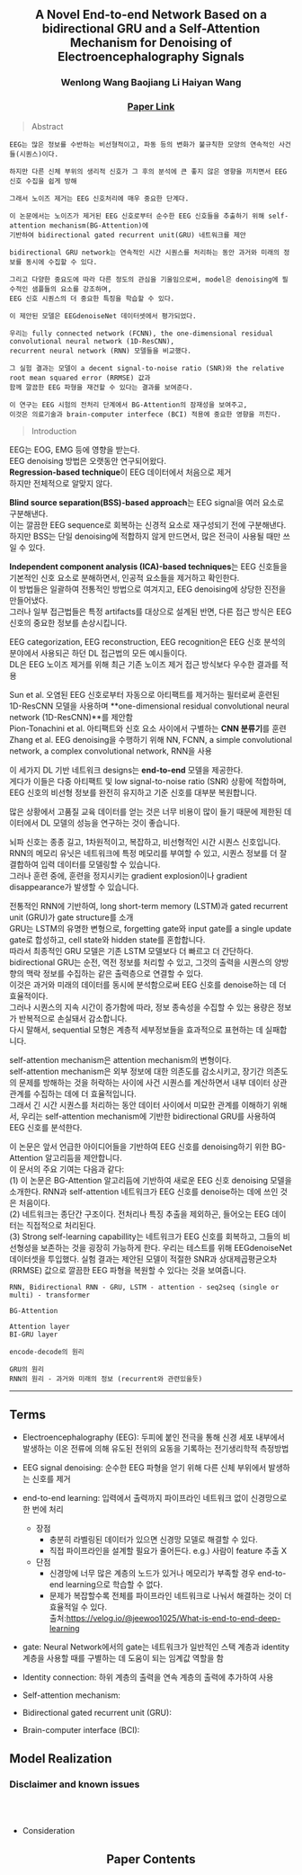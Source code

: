 <div align = "center">

<h2> A Novel End-to-end Network Based on a bidirectional GRU and a
Self-Attention Mechanism for Denoising of Electroencephalography
Signals </h2>

<h3> Wenlong Wang    Baojiang Li    Haiyan Wang </h3>
  
### [Paper Link](https://www.sciencedirect.com/science/article/abs/pii/S0306452222005073)

</div>

> Abstract

```
EEG는 많은 정보를 수반하는 비선형적이고, 파동 등의 변화가 불규칙한 모양의 연속적인 사건들(시퀀스)이다. 

하지만 다른 신체 부위의 생리적 신호가 그 후의 분석에 큰 좋지 않은 영향을 끼치면서 EEG 신호 수집을 쉽게 방해

그래서 노이즈 제거는 EEG 신호처리에 매우 중요한 단계다.

이 논문에서는 노이즈가 제거된 EEG 신호로부터 순수한 EEG 신호들을 추출하기 위해 self-attention mechanism(BG-Attention)에
기반하여 bidirectional gated recurrent unit(GRU) 네트워크를 제안

bidirectional GRU network는 연속적인 시간 시퀀스를 처리하는 동안 과거와 미래의 정보를 동시에 수집할 수 있다.

그리고 다양한 중요도에 따라 다른 정도의 관심을 기울임으로써, model은 denoising에 필수적인 샘플들의 요소를 강조하며,
EEG 신호 시퀀스의 더 중요한 특징을 학습할 수 있다.

이 제안된 모델은 EEGdenoiseNet 데이터셋에서 평가되었다.

우리는 fully connected network (FCNN), the one-dimensional residual convolutional neural network (1D-ResCNN),
recurrent neural network (RNN) 모델들을 비교했다.

그 실험 결과는 모델이 a decent signal-to-noise ratio (SNR)와 the relative root mean squared error (RRMSE) 값과
함께 깔끔한 EEG 파형을 재건할 수 있다는 결과를 보여준다.

이 연구는 EEG 시험의 전처리 단계에서 BG-Attention의 잠재성을 보여주고,
이것은 의료기술과 brain-computer interfece (BCI) 적용에 중요한 영향을 끼친다.
```

> Introduction

EEG는 EOG, EMG 등에 영향을 받는다. <br>
EEG denoising 방법은 오랫동안 연구되어왔다. <br>
**Regression-based technique**이 EEG 데이터에서 처음으로 제거 <br>
하지만 전체적으로 알맞지 않다.

**Blind source separation(BSS)-based approach**는 EEG signal을 여러 요소로 구분해낸다. <br>
이는 깔끔한 EEG sequence로 회복하는 신경적 요소로 재구성되기 전에 구분해낸다. <br>
하지만 BSS는 단일 denoising에 적합하지 않게 만드면서, 많은 전극이 사용될 때만 쓰일 수 있다.

**Independent component analysis (ICA)-based techniques**는 EEG 신호들을 기본적인 신호 요소로 분해하면서, 인공적 요소들을 제거하고 확인한다. <br>
이 방법들은 일괄하여 전통적인 방법으로 여겨지고, EEG denoising에 상당한 진전을 만들어냈다. <br>
그러나 일부 접근법들은 특정 artifacts를 대상으로 설계된 반면, 다른 접근 방식은 EEG 신호의 중요한 정보를 손상시킵니다.

EEG categorization, EEG reconstruction, EEG recognition은 EEG 신호 분석의 분야에서 사용되곤 하던 DL 접근법의 모든 예시들이다. <br>
DL은 EEG 노이즈 제거를 위해 최근 기존 노이즈 제거 접근 방식보다 우수한 결과를 적용

Sun et al. 오염된 EEG 신호로부터 자동으로 아티팩트를 제거하는 필터로써 훈련된 1D-ResCNN 모델을 사용하며 **one-dimensional residual convolutional neural network (1D-ResCNN)**를 제안함 <br>
Pion-Tonachini et al. 아티팩트와 신호 요소 사이에서 구별하는 **CNN 분류기**를 훈련 <br>
Zhang et al. EEG denoising을 수행하기 위해 NN, FCNN, a simple convolutional network, a complex convolutional network, RNN을 사용

이 세가지 DL 기반 네트워크 designs는 **end-to-end** 모델을 제공한다. <br>
게다가 이들은 다중 아티팩트 및 low signal-to-noise ratio (SNR) 상황에 적합하며, EEG 신호의 비선형 정보를 완전히 유지하고 기준 신호를 대부분 복원합니다.

많은 상황에서 고품질 교육 데이터를 얻는 것은 너무 비용이 많이 들기 때문에 제한된 데이터에서 DL 모델의 성능을 연구하는 것이 좋습니다.

뇌파 신호는 종종 길고, 1차원적이고, 복잡하고, 비선형적인 시간 시퀀스 신호입니다. <br>
RNN의 메모리 유닛은 네트워크에 특정 메모리를 부여할 수 있고, 시퀀스 정보를 더 잘 결합하여 입력 데이터를 모델링할 수 있습니다. <br>
그러나 훈련 중에, 훈련을 정지시키는 gradient explosion이나 gradient disappearance가 발생할 수 있습니다.

전통적인 RNN에 기반하여, long short-term memory (LSTM)과 gated recurrent unit (GRU)가 gate structure를 소개 <br>
GRU는 LSTM의 유명한 변형으로, forgetting gate와 input gate를 a single update gate로 합성하고, cell state와 hidden state를 혼합합니다. <br>
따라서 최종적인 GRU 모델은 기존 LSTM 모델보다 더 빠르고 더 간단하다. <br>
bidirectional GRU는 순전, 역전 정보를 처리할 수 있고, 그것의 출력을 시퀀스의 양방향의 맥락 정보를 수집하는 같은 출력층으로 연결할 수 있다. <br>
이것은 과거와 미래의 데이터를 동시에 분석함으로써 EEG 신호를 denoise하는 데 더 효율적이다. <br>
그러나 시퀀스의 지속 시간이 증가함에 따라, 정보 종속성을 수집할 수 있는 용량은 정보가 반복적으로 손실돼서 감소합니다. <br>
다시 말해서, sequential 모형은 계층적 세부정보들을 효과적으로 표현하는 데 실패합니다.

self-attention mechanism은 attention mechanism의 변형이다. <br>
self-attention mechanism은 외부 정보에 대한 의존도를 감소시키고, 장기간 의존도의 문제를 방해하는 것을 허락하는 사이에 사건 시퀀스를 계산하면서 내부 데이터 상관관계를 수집하는 데에 더 효율적입니다. <br>
그래서 긴 시간 시퀀스를 처리하는 동안 데이터 사이에서 미묘한 관계를 이해하기 위해서, 우리는 self-attention mechanism에 기반한 bidirectional GRU를 사용하여 EEG 신호를 분석한다.

이 논문은 앞서 언급한 아이디어들을 기반하여 EEG 신호를 denoising하기 위한 BG-Attention 알고리듬을 제안합니다. <br>
이 문서의 주요 기여는 다음과 같다: <br>
(1) 이 논문은 BG-Attention 알고리듬에 기반하여 새로운 EEG 신호 denoising 모델을 소개한다. RNN과 self-attention 네트워크가 EEG 신호를 denoise하는 데에 쓰인 것은 처음이다. <br>
(2) 네트워크는 종단간 구조이다. 전처리나 특징 추출을 제외하곤, 들어오는 EEG 데이터는 직접적으로 처리된다. <br>
(3) Strong self-learning capabillity는 네트워크가 EEG 신호를 회복하고, 그들의 비선형성을 보존하는 것을 굉장히 가능하게 한다. 우리는 테스트를 위해 EEGdenoiseNet 데이터셋을 투입했다. 실험 결과는 제안된 모델이 적절한 SNR과 상대제곱평균오차 (RRMSE) 값으로 깔끔한 EEG 파형을 복원할 수 있다는 것을 보여줍니다. 






```
RNN, Bidirectional RNN - GRU, LSTM - attention - seq2seq (single or multi) - transformer

BG-Attention

Attention layer
BI-GRU layer

encode-decode의 원리

GRU의 원리
RNN의 원리 - 과거와 미래의 정보 (recurrent와 관련있을듯)
```

---


## Terms

- Electroencephalography (EEG): 두피에 붙인 전극을 통해 신경 세포 내부에서 발생하는 이온 전류에 의해 유도된 전위의 요동을 기록하는 전기생리학적 측정방법

- EEG signal denoising: 순수한 EEG 파형을 얻기 위해 다른 신체 부위에서 발생하는 신호를 제거

- end-to-end learning: 입력에서 출력까지 파이프라인 네트워크 없이 신경망으로 한 번에 처리
  - 장점
    - 충분히 라벨링된 데이터가 있으면 신경망 모델로 해결할 수 있다.
    - 직접 파이프라인을 설계할 필요가 줄어든다. e.g.) 사람이 feature 추출 X
  - 단점
    - 신경망에 너무 많은 계층의 노드가 있거나 메모리가 부족할 경우 end-to-end learning으로 학습할 수 없다.
    - 문제가 복잡할수록 전체를 파이프라인 네트워크로 나눠서 해결하는 것이 더 효율적일 수 있다. <br>
      출처:https://velog.io/@jeewoo1025/What-is-end-to-end-deep-learning

- gate: Neural Network에서의 gate는 네트워크가 일반적인 스택 계층과 identity 계층을 사용할 때를 구별하는 데 도움이 되는 임계값 역할을 함

- Identity connection: 하위 계층의 출력을 연속 계층의 출력에 추가하여 사용

- Self-attention mechanism: 

- Bidirectional gated recurrent unit (GRU): 

- Brain-computer interface (BCI): 



  
## Model Realization

### Disclaimer and known issues



<br>
<br>





- Consideration



<div align = "center">
  
## Paper Contents



</div>

